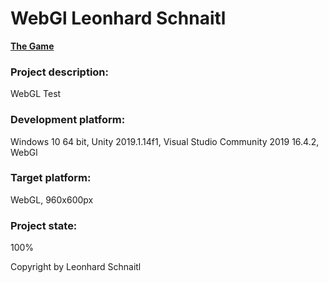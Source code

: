 # WebGl Leonhard Schnaitl
[**The Game**](https://5ahmnm1920mtin-3h.github.io/inclass-webgl-lschnaitl/)

### Project description: 
WebGL Test

### Development platform: 
Windows 10 64 bit, Unity 2019.1.14f1, Visual Studio Community 2019 16.4.2, WebGl

### Target platform: 
WebGL, 960x600px

### Project state: 
100%
  
Copyright by Leonhard Schnaitl
